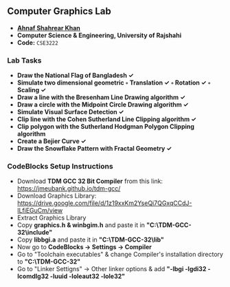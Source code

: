 ## Computer Graphics Lab
- **[Ahnaf Shahrear Khan](https://github.com/ahnafshahrear)**
- **Computer Science & Engineering, University of Rajshahi**
- **Code:** `CSE3222`

### Lab Tasks
- **Draw the National Flag of Bangladesh ✓**
- **Simulate two dimensional geometric ◦ Translation ✓ ◦ Rotation ✓ ◦ Scaling ✓**
- **Draw a line with the Bresenham Line Drawing algorithm ✓**
- **Draw a circle with the Midpoint Circle Drawing algorithm ✓**
- **Simulate Visual Surface Detection ✓**
- **Clip line with the Cohen Sutherland Line Clipping algorithm ✓**
- **Clip polygon with the Sutherland Hodgman Polygon Clipping algorithm** 
- **Create a Bejier Curve ✓**
- **Draw the Snowflake Pattern with Fractal Geometry ✓**

### CodeBlocks Setup Instructions
- Download **TDM GCC 32 Bit Compiler** from this link: https://jmeubank.github.io/tdm-gcc/
- Download Graphics Library: https://drive.google.com/file/d/1z19xxKm2YseQi7QGxqCCdJ-lLfiEGuCm/view
- Extract Graphics Library
- Copy **graphics.h & winbgim.h** and paste it in **"C:\\TDM-GCC-32\\include"**
- Copy **libbgi.a** and paste it in **"C:\\TDM-GCC-32\\lib"**
- Now go to **CodeBlocks -> Settings -> Compiler** 
- Go to "Toolchain executables" & change Compiler's installation directory to **"C:\\TDM-GCC-32"**
- Go to "Linker Settigns" -> Other linker options & add **"-lbgi -lgdi32 -lcomdlg32 -luuid -loleaut32 -lole32"**
